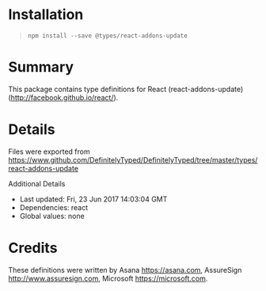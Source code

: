 # Installation
> `npm install --save @types/react-addons-update`

# Summary
This package contains type definitions for React (react-addons-update) (http://facebook.github.io/react/).

# Details
Files were exported from https://www.github.com/DefinitelyTyped/DefinitelyTyped/tree/master/types/react-addons-update

Additional Details
 * Last updated: Fri, 23 Jun 2017 14:03:04 GMT
 * Dependencies: react
 * Global values: none

# Credits
These definitions were written by Asana <https://asana.com>, AssureSign <http://www.assuresign.com>, Microsoft <https://microsoft.com>.
